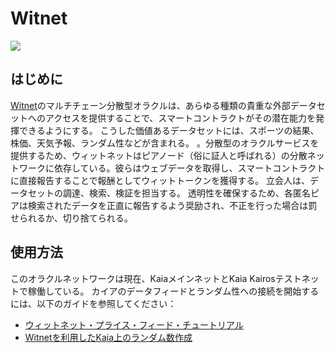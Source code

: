 # Witnet

![](/img/banners/kaia-witnet.png)

## はじめに

[Witnet](https://docs.witnet.io/)のマルチチェーン分散型オラクルは、あらゆる種類の貴重な外部データセットへのアクセスを提供することで、スマートコントラクトがその潜在能力を発揮できるようにする。 こうした価値あるデータセットには、スポーツの結果、株価、天気予報、ランダム性などが含まれる。
。分散型のオラクルサービスを提供するため、ウィットネットはピアノード（俗に証人と呼ばれる）の分散ネットワークに依存している。彼らはウェブデータを取得し、スマートコントラクトに直接報告することで報酬としてウィットトークンを獲得する。 立会人は、データセットの調達、検索、検証を担当する。 透明性を確保するため、各匿名ピアは検索されたデータを正直に報告するよう奨励され、不正を行った場合は罰せられるか、切り捨てられる。

## 使用方法

このオラクルネットワークは現在、KaiaメインネットとKaia Kairosテストネットで稼働している。 カイアのデータフィードとランダム性への接続を開始するには、以下のガイドを参照してください：

- [ウィットネット・プライス・フィード・チュートリアル](https://metaverse-knowledge-kit.klaytn.foundation/docs/decentralized-oracle/oracle-providers/witnet-tutorial)
- [Witnetを利用したKaia上のランダム数作成](https://medium.com/klaytn/random-number-generation-on-klaytn-with-witnet-ae136dad0562)
